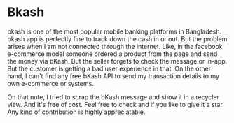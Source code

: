 # Bkash
bkash is one of the most popular mobile banking platforms in Bangladesh. bkash app is perfectly fine to track down the cash in or out. But the problem arises when I am not connected through the internet.  Like, in the facebook e-commerce model someone ordered a product from the page and send the money via bKash. But the seller forgets to check the message or in-app. But the customer is getting a bad user experience in that. On the other hand, I can't find any free bKash API to send my transaction details to my own e-commerce or systems.  

On that note, I tried to scrap the bKash message and show it in a recycler view. And it's free of cost. Feel free to check and if you like to give it a  star. Any kind of contribution is highly appreciatable.


